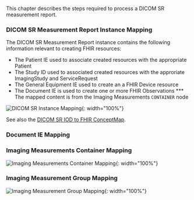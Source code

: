 This chapter describes the steps required to process a DICOM SR measurement report.

### DICOM SR Measurement Report Instance Mapping
<a name="sr_instance"></a>

The DICOM SR Measurement Report instance contains the following information relevant to creating FHIR resources:
* The Patient IE used to associate created resources with the appropriate Patient
* The Study ID used to associated created resources with the approriate ImagingStudy and ServiceRequest
* The General Equipment IE used to create an a FHIR Device resource
* The Document IE is used to create one or more FHIR Observations
*** The mapped content is from the Imaging Measurements `CONTAINER` node

![DICOM SR Instance Mapping](./dicom_sr_measurement_report_mapping.svg){: width="100%"}

See also the [DICOM SR IOD to FHIR ConceptMap](ConceptMap-dicom-sr-mreasurement-report-to-fhir.html).

### Document IE Mapping
<a name="sr_document"></a>

### Imaging Measurements Container Mapping
<a name="imaging_measurements_container"></a>
![Imaging Measurements Container Mapping](./imaging_measurements_mapping.svg){: width="100%"}

### Imaging Measurement Group Mapping
<a name="imaging_measurement_group"></a>
![Imaging Measurement Group Mapping](./imaging_measurement_group_mapping.svg){: width="100%"}